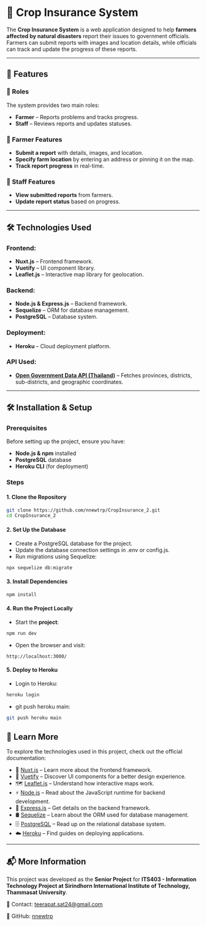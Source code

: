 # 🌾 Crop Insurance System

The **Crop Insurance System** is a web application designed to help **farmers affected by natural disasters** report their issues to government officials. Farmers can submit reports with images and location details, while officials can track and update the progress of these reports.  

---

## 🚀 Features  

### 🎯 Roles  
The system provides two main roles:  
- **Farmer** – Reports problems and tracks progress.  
- **Staff** – Reviews reports and updates statuses.  

### 🔹 Farmer Features  
- **Submit a report** with details, images, and location.  
- **Specify farm location** by entering an address or pinning it on the map.  
- **Track report progress** in real-time.  

### 🔹 Staff Features  
- **View submitted reports** from farmers.  
- **Update report status** based on progress.  

---

## 🛠 Technologies Used  

### **Frontend:**  
- **Nuxt.js** – Frontend framework.  
- **Vuetify** – UI component library.  
- **Leaflet.js** – Interactive map library for geolocation.  

### **Backend:**  
- **Node.js & Express.js** – Backend framework.  
- **Sequelize** – ORM for database management.  
- **PostgreSQL** – Database system.  

### **Deployment:**  
- **Heroku** – Cloud deployment platform.  

### **API Used:**  
- **[Open Government Data API (Thailand)](https://opend.data.go.th/)** – Fetches provinces, districts, sub-districts, and geographic coordinates.  

---

## 🛠 Installation & Setup  

### Prerequisites  
Before setting up the project, ensure you have:  
- **Node.js & npm** installed  
- **PostgreSQL** database  
- **Heroku CLI** (for deployment)  

### Steps  

#### 1. **Clone the Repository**  
```sh
git clone https://github.com/nnewtrp/CropInsurance_2.git
cd CropInsurance_2
```

#### 2. **Set Up the Database**
- Create a PostgreSQL database for the project.
- Update the database connection settings in .env or config.js.
- Run migrations using Sequelize:
```sh
npx sequelize db:migrate
```

#### 3. **Install Dependencies**
```sh
npm install
```

#### 4. **Run the Project Locally**
- Start the **project**:
```sh
npm run dev
```
- Open the browser and visit:
```arduino
http://localhost:3000/
```

#### 5. **Deploy to Heroku**
- Login to Heroku:
```sh
heroku login
```
- git push heroku main:
```sh
git push heroku main
```

## 📜 Learn More  

To explore the technologies used in this project, check out the official documentation:  

- 📖 [Nuxt.js](https://nuxt.com/docs) – Learn more about the frontend framework.  
- 🎨 [Vuetify](https://vuetifyjs.com/en/) – Discover UI components for a better design experience.  
- 🗺 [Leaflet.js](https://leafletjs.com/) – Understand how interactive maps work.  
- ⚡ [Node.js](https://nodejs.org/en/docs/) – Read about the JavaScript runtime for backend development.  
- 🚀 [Express.js](https://expressjs.com/) – Get details on the backend framework.  
- 🛢 [Sequelize](https://sequelize.org/docs/v6/) – Learn about the ORM used for database management.  
- 🗄 [PostgreSQL](https://www.postgresql.org/docs/) – Read up on the relational database system.  
- ☁️ [Heroku](https://devcenter.heroku.com/categories/deployment) – Find guides on deploying applications.  

---

## 📬 More Information  

This project was developed as the **Senior Project** for **ITS403 - Information Technology Project at Sirindhorn International Institute of Technology, Thammasat University**.

📧 Contact: teerapat.sat24@gmail.com

🔗 GitHub: [nnewtrp](https://github.com/nnewtrp)

